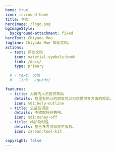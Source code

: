 ```yaml
---
home: true
icon: ic:round-home
title: 主页
heroImage: /logo.png
bgImageStyle:
  background-attachment: fixed
heroText: Chiyoda Moe
tagline: Chiyoda Moe 帮助文档。
actions:
  - text: 帮助文档
    icon: material-symbols:book
    link: /docs/
    type: primary

  # - text: 文档
  #   link: ./guide/

features:
  - title: 为群内人员提供帮助
    details: 群里有热心的朋友可以为您提供多方面的帮助。
    icon: mdi:help-outline
  - title: 公益性项目
    details: 不收取任何费用。
    icon: mdi:money-off
  - title: 维护及时性
    details: 整合多方资源提供服务。
    icon: carbon:tool-kit

copyright: false
---
```

